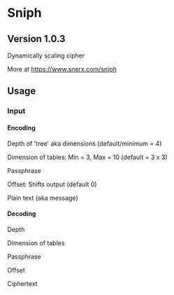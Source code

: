 # Sniph
## Version 1.0.3

Dynamically scaling cipher

More at https://www.snerx.com/sniph

## Usage

### Input

#### Encoding
Depth of 'tree' aka dimensions (default/minimum = 4)

Dimension of tables: Min = 3, Max = 10 (default = 3 x 3)

Passphrase

Offset: Shifts output (default 0)

Plain text (aka message)

#### Decoding
Depth

Dimension of tables

Passphrase

Offset

Ciphertext